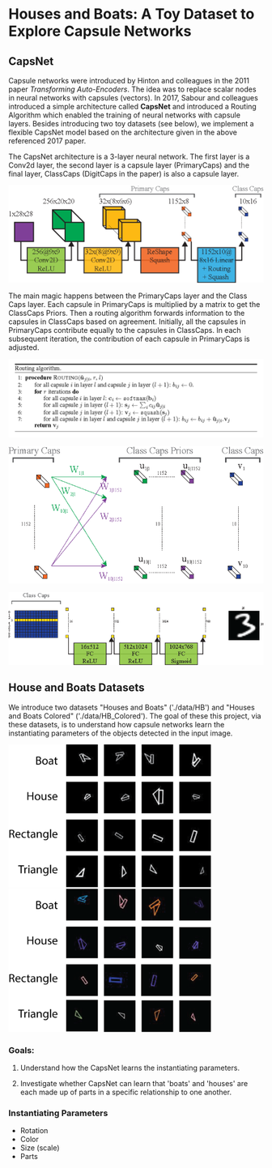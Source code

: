 # Houses and Boats: A Toy Dataset to Explore Capsule Networks
## CapsNet
Capsule networks were introduced by Hinton and colleagues in the 2011
paper *Transforming Auto-Encoders*. The idea was to replace scalar nodes
in neural networks with capsules (vectors). In 2017, Sabour and
colleagues introduced a simple architecture called **CapsNet** and
introduced a Routing Algorithm which enabled the training of neural
networks with capsule layers. Besides introducing two toy datasets (see
below), we implement a flexible CapsNet model based on the architecture
given in the above referenced 2017 paper.

The CapsNet architecture is a 3-layer neural network. The first layer is a Conv2d layer, the second
layer is a capsule layer (PrimaryCaps) and the final layer, ClassCaps (DigitCaps in the paper) is also
a capsule layer.

![CapsNet Encoder](./Images/CapsNet_Encoder.png)

The main magic happens between the PrimaryCaps layer and the Class Caps layer.
Each capsule in PrimaryCaps is multiplied by a matrix to get the ClassCaps Priors.
Then a routing algorithm forwards information to the capsules in ClassCaps based on
agreement. Initially, all the capsules in PrimaryCaps contribute equally to the capsules 
in ClassCaps. In each subsequent iteration, the contribution of each capsule in PrimaryCaps
is adjusted.

![Routing Algorithm](./Images/routingAlgorithm.png)
 
![ShapeCaps Detail](./Images/ShapeCapsDetail.png)

![CapsNet Decoder](./Images/CapsNet_Decoder.png)

## House and Boats Datasets

We introduce two datasets "Houses and Boats" ('./data/HB') and "Houses and Boats Colored" 
('./data/HB_Colored'). The goal of these this project, via these datasets, is to understand how
capsule networks learn the instantiating parameters of the objects detected in the input image.

<img src="./Images/HB_Examples.png" alt="HB Examples" width="400"/>

<br />

<img src="./Images/HB_Colored_Examples.png  " alt="HB Colored Examples" width="400"/>


### Goals:
    
1. Understand how the CapsNet learns the instantiating parameters.
    
2. Investigate whether CapsNet can learn that 'boats' and 'houses' are each
    made up of parts in a specific relationship to one another.
 
### Instantiating Parameters
 - Rotation
 - Color
 - Size (scale)
 - Parts
 
 